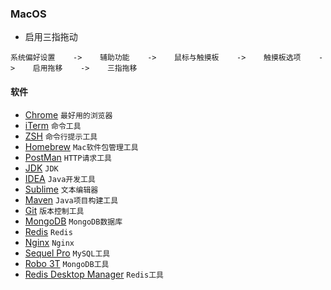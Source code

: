 ### MacOS

* 启用三指拖动
```
系统偏好设置    ->    辅助功能    ->    鼠标与触摸板    ->    触摸板选项    ->    启用拖移    ->    三指拖移
```

#### 软件
* [Chrome](http://www.google.cn/chrome/browser/desktop/index.html)    `最好用的浏览器`
* [iTerm](http://www.iterm2.com/)    `命令工具`
* [ZSH](http://ohmyz.sh/)    `命令行提示工具`
* [Homebrew](https://brew.sh/)    `Mac软件包管理工具`
* [PostMan](https://www.getpostman.com/)    `HTTP请求工具`
* [JDK](http://www.oracle.com/technetwork/java/javase/downloads/index.html)    `JDK`
* [IDEA](https://www.jetbrains.com/idea/)    `Java开发工具`
* [ Sublime](http://www.sublimetext.com/)    `文本编辑器`
* [Maven](http://maven.apache.org/download.cgi)    `Java项目构建工具`
* [Git](https://git-scm.com/download/)    `版本控制工具`
* [MongoDB](https://www.mongodb.com/download-center#atlas)    `MongoDB数据库`
* [Redis](https://redis.io/download)    `Redis`
* [Nginx](http://nginx.org/en/download.html)    `Nginx`
* [Sequel Pro](http://www.sequelpro.com/)    `MySQL工具`
* [Robo 3T](https://robomongo.org/)    `MongoDB工具`
* [Redis Desktop Manager](https://redisdesktop.com/download)    `Redis工具`